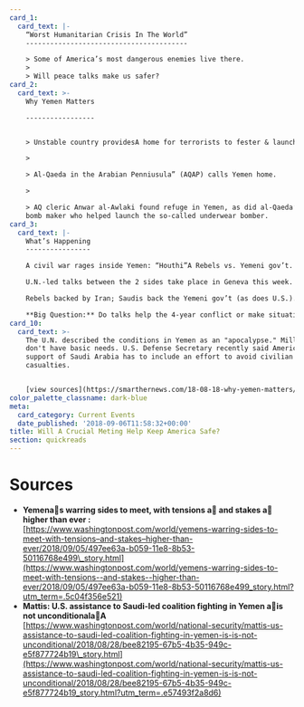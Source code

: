 ```yaml
---
card_1:
  card_text: |-
    “Worst Humanitarian Crisis In The World”
    ----------------------------------------

    > Some of America’s most dangerous enemies live there.
    > 
    > Will peace talks make us safer?
card_2:
  card_text: >-
    Why Yemen Matters

    -----------------


    > Unstable country providesA home for terrorists to fester & launch attacks.

    > 

    > Al-Qaeda in the Arabian Penniusula” (AQAP) calls Yemen home.

    > 

    > AQ cleric Anwar al-Awlaki found refuge in Yemen, as did al-Qaeda’s lead
    bomb maker who helped launch the so-called underwear bomber.
card_3:
  card_text: |-
    What’s Happening
    ----------------

    A civil war rages inside Yemen: “Houthi”A Rebels vs. Yemeni gov’t.

    U.N.-led talks between the 2 sides take place in Geneva this week.

    Rebels backed by Iran; Saudis back the Yemeni gov’t (as does U.S.).

    **Big Question:** Do talks help the 4-year conflict or make situation worse?
card_10:
  card_text: >-
    The U.N. described the conditions in Yemen as an "apocalypse." Millions
    don't have basic needs. U.S. Defense Secretary recently said America's
    support of Saudi Arabia has to include an effort to avoid civilian
    casualties.


    [view sources](https://smarthernews.com/18-08-18-why-yemen-matters/)
color_palette_classname: dark-blue
meta:
  card_category: Current Events
  date_published: '2018-09-06T11:58:32+00:00'
title: Will A Crucial Meting Help Keep America Safe?
section: quickreads
---
```

Sources
=======

*   **Yemenas warring sides to meet, with tensions a and stakes a higher than ever :**  
    [https://www.washingtonpost.com/world/yemens-warring-sides-to-meet-with-tensions–and-stakes–higher-than-ever/2018/09/05/497ee63a-b059-11e8-8b53-50116768e499\_story.html](https://www.washingtonpost.com/world/yemens-warring-sides-to-meet-with-tensions--and-stakes--higher-than-ever/2018/09/05/497ee63a-b059-11e8-8b53-50116768e499_story.html?utm_term=.5c04f356e521)
*   **Mattis: U.S. assistance to Saudi-led coalition fighting in Yemen ais not unconditionalaA**  
    [https://www.washingtonpost.com/world/national-security/mattis-us-assistance-to-saudi-led-coalition-fighting-in-yemen-is-is-not-unconditional/2018/08/28/bee82195-67b5-4b35-949c-e5f877724b19\_story.html](https://www.washingtonpost.com/world/national-security/mattis-us-assistance-to-saudi-led-coalition-fighting-in-yemen-is-is-not-unconditional/2018/08/28/bee82195-67b5-4b35-949c-e5f877724b19_story.html?utm_term=.e57493f2a8d6)